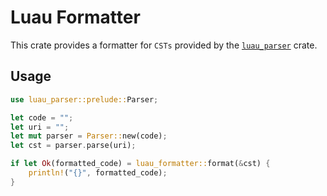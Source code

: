 # Luau Formatter

This crate provides a formatter for `CSTs` provided by the [`luau_parser`](https://github.com/msix29/luau-parser) crate.

## Usage

```rust
use luau_parser::prelude::Parser;

let code = "";
let uri = "";
let mut parser = Parser::new(code);
let cst = parser.parse(uri);

if let Ok(formatted_code) = luau_formatter::format(&cst) {
    println!("{}", formatted_code);
}
```
